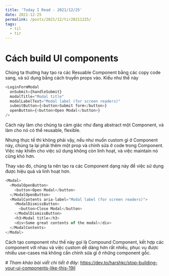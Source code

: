 ```yaml
---
title: 'Today I Read - 2021/12/25'
date: 2021-12-25
permalink: /posts/2021/12/tir20211225/
tags:
  - til
  - tir
---
```


Cách build UI components
======

Chúng ta thường hay tạo ra các Resuable Component bằng các copy code sang, và sử dụng bằng cách truyền props vào. Kiểu như thế này
```js
<LoginFormModal
  onSubmit={handleSubmit}
  modalTitle="Modal title"
  modalLabelText="Modal label (for screen readers)"
  submitButton={<button>Submit form</button>}
  openButton={<button>Open Modal</button>}
/>
```
Cách này làm cho chúng ta cảm giác như đang abstract một Component, và làm cho nó có thể reusable, flexible.

Nhưng thực tế thì không phải vậy, nếu như muốn custom gì ở Component này, chúng ta lại phải thêm một prop và chỉnh sửa ở code trong Component. Việc này khiến cho việc sử dụng không còn linh hoạt, và việc maintain nó cũng khó hơn.

Thay vào đó, chúng ta nên tạo ra các Component dạng này để việc sử dụng được hiệu quả và linh hoạt hơn.
```js
<Modal>
  <ModalOpenButton>
    <button>Open Modal</button>
  </ModalOpenButton>
  <ModalContents aria-label="Modal label (for screen readers)">
    <ModalDismissButton>
      <button>Close Modal</button>
    </ModalDismissButton>
    <h3>Modal title</h3>
    <div>Some great contents of the modal</div>
  </ModalContents>
</Modal>
```
Cách tạo component như thế này gọi là Compound Component, kết hợp các component với nhau và việc custom dễ dàng hơn rất nhiều, phục vụ được nhiều use-cases mà không cần chỉnh sửa gì ở những component gốc.

\# *Tham khảo bài viết chi tiết ở đây*: https://dev.to/harshkc/stop-building-your-ui-components-like-this-19il

